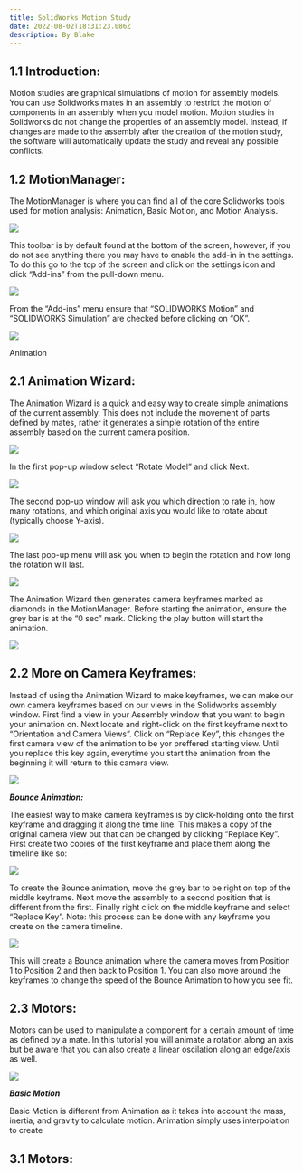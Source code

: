 ```yaml
---
title: SolidWorks Motion Study
date: 2022-08-02T18:31:23.086Z
description: By Blake
---
```

<!--StartFragment-->



## **1.1 Introduction:**

Motion studies are graphical simulations of motion for assembly models. You can use Solidworks mates in an assembly to restrict the motion of components in an assembly when you model motion. Motion studies in Solidworks do not change the properties of an assembly model. Instead, if changes are made to the assembly after the creation of the motion study, the software will automatically update the study and reveal any possible conflicts. 



## 1.2 MotionManager:

The MotionManager is where you can find all of the core Solidworks tools used for motion analysis: Animation, Basic Motion, and Motion Analysis. 



![](https://lh4.googleusercontent.com/B_tOZ1mXRWKGkEsfC0lDkMerwxz8xh0eXL8Fx0S52Rj5Wto_2nAxCi5q9kjRaXPY8q7pEGuqC7NYFzXcXshqIlQ7PWogPZygadbosWcB96eu2VR9tnhp9tZwmfxfHlEZnK5xOQZh9gaXfO0ri2uS9x4)



This toolbar is by default found at the bottom of the screen, however, if you do not see anything there you may have to enable the add-in in the settings. To do this go to the top of the screen and click on the settings icon and click “Add-ins” from the pull-down menu.



![](https://lh4.googleusercontent.com/FWDbD5BX13-mmiLDppFTPy7eL5EzNN7qZMg9xuc04KS3jol9yJEuZi1wylGyHE5Kyuxwp3kGi21xVYk5vTFo4JWI8LLoHgDBlu3DyEzLIRgxeXDSMsfVs7WHy0-uzysnVu-DYIXJ2Tp0tr_r0dRP53g)



From the “Add-ins” menu ensure that “SOLIDWORKS Motion” and “SOLIDWORKS Simulation” are checked before clicking on “OK”.



![](https://lh3.googleusercontent.com/6J7UXxsxDteeUfmjKFXMuX3kTvL3-w5DF1vk1jkVfZk3B9BrIkAukaLs8BFUgCtmwWU3aW-QB5-06q_PamOY0xZDOGhDJY14OhmfXicx0tMuhSqN_aoq9cvE7tPG0jI8sB8NImm20RDCblwqjas9csc)



Animation



## **2.1 Animation Wizard:**

The Animation Wizard is a quick and easy way to create simple animations of the current assembly. This does not include the movement of parts defined by mates, rather it generates a simple rotation of the entire assembly based on the current camera position.

![](https://lh4.googleusercontent.com/WzzMrmiTVNS-wK9As6xo_SpcIyqLpkhNz4jWmAwioyakKhIocdZOIz1D2Xsld73NrYjKtIaRBek1zgDlCfl6iSf4DLhpBwnKMLBUQeo7D4BTkjPp2fRowaUX43pHAsbIV4LsfBc-gyD8i9EbPZIKuvY)



In the first pop-up window select “Rotate Model” and click Next.

![](https://lh6.googleusercontent.com/ALISIjaAQuMfBU3pIeMQIrKtddt_B6Aqt3WpuLVYphP2Lf2Iux8jR6_NXLSwKyVnIPbxnhGyYY0HyLrdt75d7YtOlxszSfc55at26RMjB5aPBn1erkVAFA-9wGqWZFkGkXlJtywq3xQ19oesvuV5ecw)



The second pop-up window will ask you which direction to rate in, how many rotations, and which original axis you would like to rotate about (typically choose Y-axis).



![](https://lh4.googleusercontent.com/xF_vBMjXLW3lFdb8EqJvV56LTssKEp2ZtEKhDRVKK65RY69hi5E6vVWNk8LqBi-ImPCVCKWEJiAwTxDBSf54NxEOOfi7Wgd92iDW7wqZJjMWdSW-YYKBjxvxTK3BduMQu0GAELi11KjbLnpP0ZAl3fs)



The last pop-up menu will ask you when to begin the rotation and how long the rotation will last.



![](https://lh5.googleusercontent.com/MTjR6ndncj7-XRTHF_YW9ArI2LbxNTpzMqsCkjmmu2HmJtVMqPsFoIn0ZwgvnQKYSpeecTjfhaN-_wrZyuyek3dUIxy5jJj5Dn68qCTkZC8-w_0bcxBjCMYv-wo1OcyDqN-tNjBDRq_kzyIshEsWljo)



The Animation Wizard then generates camera keyframes marked as diamonds in the MotionManager. Before starting the animation, ensure the grey bar is at the “0 sec” mark. Clicking the play button will start the animation.



![](https://lh4.googleusercontent.com/xv1Cr2YbhnbKeRKkQgN-Uq9i7GtKyHte17sYmQtWIAbJz3SYye6u0HV73HYFZAQCzKHDcEhoWO_JxmfQBSgiuMXOHz_JH9kSRVQu3pUWFb_PhlRdXvqYK9Q_ZQqOpVsXXMMc2GfNNKlITgNfyMGMHP8)



## 2.2 More on Camera Keyframes:



Instead of using the Animation Wizard to make keyframes, we can make our own camera keyframes based on our views in the Solidworks assembly window. First find a view in your Assembly window that you want to begin your animation on. Next locate and right-click on the first keyframe next to “Orientation and Camera Views”. Click on “Replace Key”, this changes the first camera view of the animation to be yor preffered starting view. Until you replace this key again, everytime you start the animation from the beginning it will return to this camera view. 

![](https://lh4.googleusercontent.com/PYruSGbq2oyYhvt_wCOROlOak22EouDLPgFBAVAdZcZ3vMHUq1W6d8-J8NRxNESZKwOLChXdYkB5_Op-aABuCz37NGqEAuqgD_uidwwegWWw4cEav33sknC17TKtPMQagZRnyovCraREQhaY9Bz5PBg)



***Bounce Animation:***

The easiest way to make camera keyframes is by click-holding onto the first keyframe and dragging it along the time line. This makes a copy of the original camera view but that can be changed by clicking “Replace Key”. First create two copies of the first keyframe and place them along the timeline like so: 

![](https://lh4.googleusercontent.com/1QU2SkRNvc1en1pC8EnLNHeeQTHAnKom8Kw1C48WeiVJLe4hk1mAnDJnKqsm5_aJfg4Y_InNcYejGJ3DWfvLjYZlQnPG28j4rrbVOM5VdpDvF6r2vpS7XuIA6D6GzzR7ldrYCvfpsfpucULZihIz_rk)



To create the Bounce animation, move the grey bar to be right on top of the middle keyframe. Next move the assembly to a second position that is different from the first. Finally right click on the middle keyframe and select “Replace Key”. Note: this process can be done with any keyframe you create on the camera timeline.



![](https://lh6.googleusercontent.com/_6JQ8mPm1ziOdxtFmZz42pl1rPwFhTfiT2wlfC2UpEfDx46PqIkc323fi6xv5WSnYKuXoVYun-rwAEqaIDaaW_GL5xnnsJFa6BBBbSPwu49_gigpuTons_8OrKIu04umq2Jvbm9XSNe5_RnRwOdBBvw)



This will create a Bounce animation where the camera moves from Position 1 to Position 2 and then back to Position 1. You can also move around the keyframes to change the speed of the Bounce Animation to how you see fit.



## 2.3 Motors:

Motors can be used to manipulate a component for a certain amount of time as defined by a mate. In this tutorial you will animate a rotation along an axis but be aware that you can also create a linear oscilation along an edge/axis as well. 

![](https://lh5.googleusercontent.com/Pz4R8I3a5KVwpsWNYxhiJqQ3wU1J0Q4VVEMogAoznCXwb1F6EaWnmlKlKr5m3B-VebyNwlrNQK8UEypdADsLJKySRMeFRHzBfj-mW1By5vgFjBtPJ41iUyQlozD2hzERvGa2bNVx7-Lx2Uidj2FPOPA)



***Basic Motion***

Basic Motion is different from Animation as it takes into account the mass, inertia, and gravity to calculate motion. Animation simply uses interpolation to create  



## 3.1 Motors:



<!--EndFragment-->